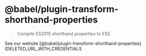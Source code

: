# @babel/plugin-transform-shorthand-properties

> Compile ES2015 shorthand properties to ES5

See our website [@babel/plugin-transform-shorthand-properties](DELETED_URL_WITH_CREDENTIALS
